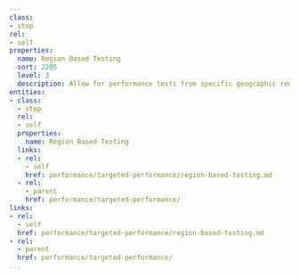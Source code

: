 ```yaml
---
class:
- stop
rel:
- self
properties:
  name: Region Based Testing
  sort: 2205
  level: 3
  description: Allow for performance tests from specific geographic regions.
entities:
- class:
  - stop
  rel:
  - self
  properties:
    name: Region Based Testing
  links:
  - rel:
    - self
    href: performance/targeted-performance/region-based-testing.md
  - rel:
    - parent
    href: performance/targeted-performance/
links:
- rel:
  - self
  href: performance/targeted-performance/region-based-testing.md
- rel:
  - parent
  href: performance/targeted-performance/
...
```

